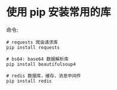 # 使用 pip 安装常用的库

命令:
```shell
# requests 爬虫请求库
pip install requests

# bs64: base64 数据解析库
pip install beautifulsoup4

# redis 数据库，缓存，消息中间件
pip install redis
```
